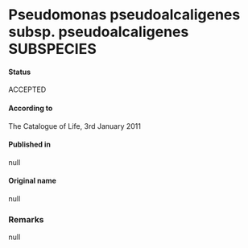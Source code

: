 Pseudomonas pseudoalcaligenes subsp. pseudoalcaligenes SUBSPECIES
=======

#### Status
ACCEPTED

#### According to
The Catalogue of Life, 3rd January 2011

#### Published in
null

#### Original name
null

### Remarks
null